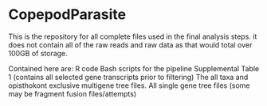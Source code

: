 # CopepodParasite
This is the repository for all complete files used in the final analysis steps. it does not contain all of the raw reads and raw data as that would total over 100GB of storage. 

Contained here are:
R code
Bash scripts for the pipeline
Supplemental Table 1 (contains all selected gene transcripts prior to filtering)
The all taxa and opisthokont exclusive multigene tree files.
All single gene tree files (some may be fragment fusion files/attempts)
